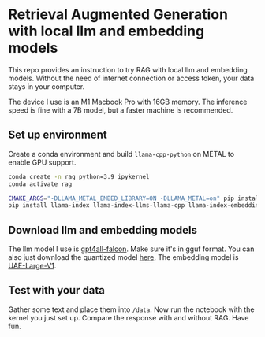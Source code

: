 # Retrieval Augmented Generation with local llm and embedding models

This repo provides an instruction to try RAG with local llm and embedding models. Without the need of internet connection or access token, your data stays in your computer. 

The device I use is an M1 Macbook Pro with 16GB memory. The inference speed is fine with a 7B model, but a faster machine is recommended. 

## Set up environment

Create a conda environment and build `llama-cpp-python` on METAL to enable GPU support.
```bash
conda create -n rag python=3.9 ipykernel
conda activate rag

CMAKE_ARGS="-DLLAMA_METAL_EMBED_LIBRARY=ON -DLLAMA_METAL=on" pip install -U llama-cpp-python --no-cache-dir
pip install llama-index llama-index-llms-llama-cpp llama-index-embeddings-huggingface
```

## Download llm and embedding models
The llm model I use is [gpt4all-falcon](https://huggingface.co/nomic-ai/gpt4all-falcon). Make sure it's in gguf format. You can also just download the quantized model [here](https://gpt4all.io/models/gguf/gpt4all-falcon-newbpe-q4_0.gguf). 
The embedding model is [UAE-Large-V1](https://huggingface.co/WhereIsAI/UAE-Large-V1).

## Test with your data
Gather some text and place them into `/data`. Now run the notebook with the kernel you just set up. Compare the response with and without RAG. Have fun. 